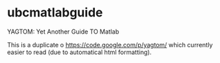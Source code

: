 ubcmatlabguide
==============

YAGTOM: Yet Another Guide TO Matlab

This is a duplicate o 
https://code.google.com/p/yagtom/
which currently easier to read (due to automatical html formatting).
